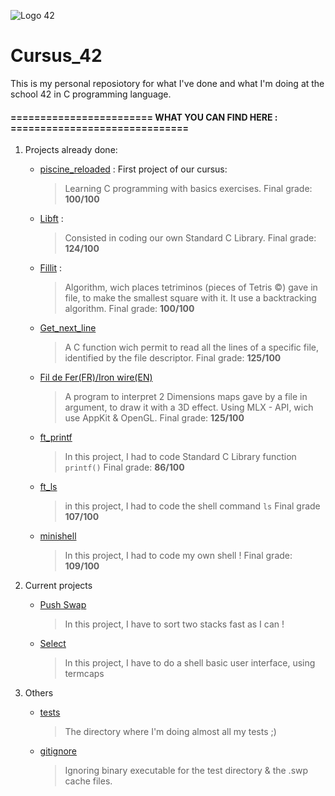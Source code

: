 ![Logo 42](http://www.guidedelamobilite.com/wp-content/uploads/2017/01/ecole_42_guide_de_la_mobilite.jpg)
# Cursus_42

This is my personal reposiotory for what I've done and what I'm doing at the
school 42 in C programming language.


#### ======================== WHAT YOU CAN FIND HERE : ==============================

1. Projects already done:

   - [piscine_reloaded](piscine_reloaded) : First project of our cursus:
     > Learning C programming with basics exercises. Final grade: **100/100**


   - [Libft](libft) : 
     > Consisted in coding our own Standard C Library. Final grade: **124/100**

   - [Fillit](fillit) :
     > Algorithm, wich places tetriminos (pieces of Tetris ©) gave in file, to
       make the smallest square with it. It use a backtracking algorithm.
       Final grade: **100/100**

   - [Get_next_line](gnl)
     > A C function wich permit to read all the lines of a specific file,
     identified by the file descriptor. Final grade: **125/100**

   - [Fil de Fer(FR)/Iron wire(EN)](fdf)
     > A program to interpret 2 Dimensions maps gave by a file in argument,
     to draw it with a 3D effect. Using MLX - API, wich use AppKit & OpenGL.
     Final grade: **125/100**

   - [ft_printf](printf)
     > In this project, I had to code Standard C Library function `printf()`
     Final grade: **86/100**

   - [ft_ls](ft_ls)
     > in this project, I had to code the shell command `ls`
     Final grade **107/100**

   - [minishell](minishell)
     > In this project, I had to code my own shell !
     Final grade: **109/100**

2. Current projects

   - [Push Swap](push_swap)
     > In this project, I have to sort two stacks fast as I can !

   - [Select](ft_select)
     > In this project, I have to do a shell basic user interface, using 
     termcaps

3. Others

   - [tests](tests)
     > The directory where I'm doing almost all my tests ;)

   - [gitignore](.gitignore)
     > Ignoring binary executable for the test directory &amp; the .swp cache
     files.
